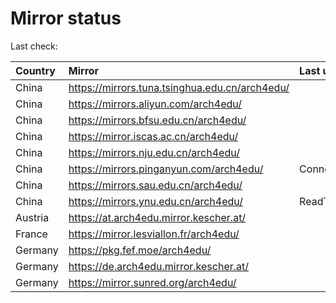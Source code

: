 <script src="./time.js"></script>
# Mirror status
Last check: <script type="text/javascript">localize(1677036252.7536056);</script>

|Country|Mirror|Last update|
|:------|:-----|:----------|
|China|https://mirrors.tuna.tsinghua.edu.cn/arch4edu/|<script type="text/javascript">localize(1677004440);</script>|
|China|https://mirrors.aliyun.com/arch4edu/|<script type="text/javascript">localize(1677004440);</script>|
|China|https://mirrors.bfsu.edu.cn/arch4edu/|<script type="text/javascript">localize(1677004440);</script>|
|China|https://mirror.iscas.ac.cn/arch4edu/|<script type="text/javascript">localize(1677004440);</script>|
|China|https://mirrors.nju.edu.cn/arch4edu/|<script type="text/javascript">localize(1676961221);</script>|
|China|https://mirrors.pinganyun.com/arch4edu/|ConnectionError|
|China|https://mirrors.sau.edu.cn/arch4edu/|<script type="text/javascript">localize(1673850842);</script>|
|China|https://mirrors.ynu.edu.cn/arch4edu/|ReadTimeout|
|Austria|https://at.arch4edu.mirror.kescher.at/|<script type="text/javascript">localize(1677004440);</script>|
|France|https://mirror.lesviallon.fr/arch4edu/|<script type="text/javascript">localize(1677004440);</script>|
|Germany|https://pkg.fef.moe/arch4edu/|<script type="text/javascript">localize(1677004440);</script>|
|Germany|https://de.arch4edu.mirror.kescher.at/|<script type="text/javascript">localize(1677004440);</script>|
|Germany|https://mirror.sunred.org/arch4edu/|<script type="text/javascript">localize(1677004440);</script>|

<script src="./tablefilter/tablefilter.js"></script>
<script src="./table.js"></script>